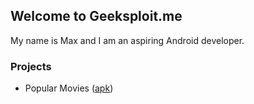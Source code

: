 ## Welcome to Geeksploit.me

My name is Max and I am an aspiring Android developer.

### Projects

- Popular Movies ([apk](/apk/popular-movies.apk))

